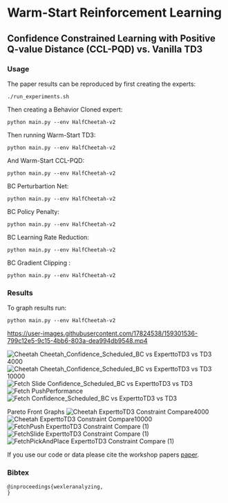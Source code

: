 # Warm-Start Reinforcement Learning

## Confidence Constrained Learning with Positive Q-value Distance (CCL-PQD) vs. Vanilla TD3

### Usage
The paper results can be reproduced by first creating the experts:
```
./run_experiments.sh
```

Then creating a Behavior Cloned expert:
```
python main.py --env HalfCheetah-v2
```

Then running Warm-Start TD3:
```
python main.py --env HalfCheetah-v2
```

And Warm-Start CCL-PQD:
```
python main.py --env HalfCheetah-v2
```

BC Perturbartion Net:
```
python main.py --env HalfCheetah-v2
```

BC Policy Penalty:
```
python main.py --env HalfCheetah-v2
```

BC Learning Rate Reduction:
```
python main.py --env HalfCheetah-v2
```

BC Gradient Clipping :
```
python main.py --env HalfCheetah-v2
```

### Results
To graph results run:
```
python main.py --env HalfCheetah-v2
```

https://user-images.githubusercontent.com/17824538/159301536-799c12e5-9c15-4bb6-803a-dea994db9548.mp4

![Cheetah Cheetah_Confidence_Scheduled_BC vs  ExperttoTD3 vs  TD3 4000](https://user-images.githubusercontent.com/17824538/159579162-c0a75a9f-a0f3-4925-aaf3-30336e3fc1b1.png)
![Cheetah Cheetah_Confidence_Scheduled_BC vs  ExperttoTD3 vs  TD3 10000](https://user-images.githubusercontent.com/17824538/159579166-2a93640f-e6c4-4a92-8c41-299c1735a3da.png)
![Fetch Slide Confidence_Scheduled_BC vs  ExperttoTD3 vs  TD3](https://user-images.githubusercontent.com/17824538/159579173-c7cc595f-044f-4540-a12d-8cb919cc4499.png)
![Fetch PushPerformance](https://user-images.githubusercontent.com/17824538/159579185-689f2923-f40e-49a7-bdff-0d0d56f36cec.png)
![Fetch Confidence_Scheduled_BC vs  ExperttoTD3 vs  TD3](https://user-images.githubusercontent.com/17824538/159579193-a39780e9-54ab-467e-bba3-7693675a9d4f.png)



Pareto Front Graphs
![Cheetah ExperttoTD3 Constraint Compare4000](https://user-images.githubusercontent.com/17824538/159578884-021b053a-0bf6-4f93-b71a-afb2600e2f44.png)
![Cheetah ExperttoTD3 Constraint Compare10000](https://user-images.githubusercontent.com/17824538/159578889-74cba59a-2605-4352-a14a-3e988e302e81.png)
![FetchPush ExperttoTD3 Constraint Compare (1)](https://user-images.githubusercontent.com/17824538/159578891-c0ccced7-79f9-4601-b034-aa95d6816320.png)
![FetchSlide ExperttoTD3 Constraint Compare (1)](https://user-images.githubusercontent.com/17824538/159578900-443a1266-710f-4eb9-b2e8-cddea367c2b8.png)
![FetchPickAndPlace ExperttoTD3 Constraint Compare (1)](https://user-images.githubusercontent.com/17824538/159578904-6ec76769-11d9-42d2-acab-a2ce3d868609.png)


If you use our code or data please cite the workshop papers [paper](https://arxiv.org/abs/dummy).
### Bibtex

```
@inproceedings{wexleranalyzing,
}
```





